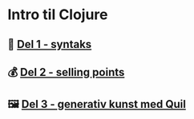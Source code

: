 # Intro til Clojure

## 🧬 [Del 1 - syntaks](/intro01)

## 💰 [Del 2 - selling points](/intro02)

## 🖼️ [Del 3 - generativ kunst med Quil](/intro03)
